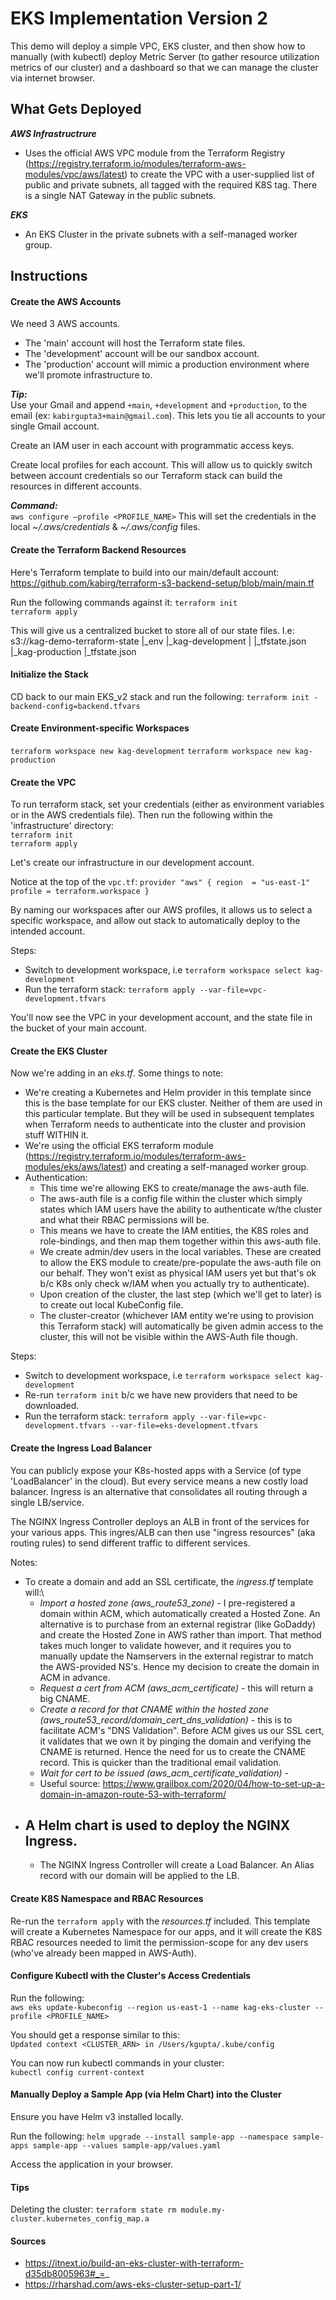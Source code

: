 # EKS Implementation Version 2

This demo will deploy a simple VPC, EKS cluster, and then show how to manually (with kubectl) deploy Metric Server (to gather resource utilization metrics of our cluster) and a dashboard so that we can manage the cluster via internet browser.

## What Gets Deployed
***AWS Infrastructrure***
- Uses the official AWS VPC module from the Terraform Registry (https://registry.terraform.io/modules/terraform-aws-modules/vpc/aws/latest) to create the VPC with a user-supplied list of public and private subnets, all tagged with the required K8S tag. There is a single NAT Gateway in the public subnets.

***EKS***
- An EKS Cluster in the private subnets with a self-managed worker group.

## Instructions

#### Create the AWS Accounts
We need 3 AWS accounts.
- The 'main' account will host the Terraform state files.
- The 'development' account will be our sandbox account.
- The 'production' account will mimic a production environment where we'll promote infrastructure to.

***Tip:***\
Use your Gmail and append `+main`, `+development` and `+production`, to the email (ex: `kabirgupta3+main@gmail.com`). This lets you tie all accounts to your single Gmail account.

Create an IAM user in each account with programmatic access keys.

Create local profiles for each account. This will allow us to quickly switch between account credentials so our Terraform stack can build the resources in different accounts.

***Command:***\
`aws configure —profile <PROFILE_NAME>`
This will set the credentials in the local *~/.aws/credentials* & *~/.aws/config* files.


#### Create the Terraform Backend Resources
Here's Terraform template to build into our main/default account:
https://github.com/kabirg/terraform-s3-backend-setup/blob/main/main.tf

Run the following commands against it:
`terraform init`\
`terraform apply`

This will give us a centralized bucket to store all of our state files. I.e:
s3://kag-demo-terraform-state
|_env
  |_kag-development
  | |_tfstate.json
  |_kag-production
    |_tfstate.json


#### Initialize the Stack
CD back to our main EKS_v2 stack and run the following:
`terraform init -backend-config=backend.tfvars`


#### Create Environment-specific Workspaces
`terraform workspace new kag-development`
`terraform workspace new kag-production`


#### Create the VPC
To run terraform stack, set your credentials (either as environment variables or in the AWS credentials file). Then run the following within the 'infrastructure' directory:\
`terraform init`\
`terraform apply`

Let's create our infrastructure in our development account.

Notice at the top of the `vpc.tf`:
`provider "aws" {
  region  = "us-east-1"
  profile = terraform.workspace
}`

By naming our workspaces after our AWS profiles, it allows us to select a specific workspace, and allow out stack to automatically deploy to the intended account.

Steps:
- Switch to development workspace, i.e `terraform workspace select kag-development`
- Run the terraform stack: `terraform apply --var-file=vpc-development.tfvars`

You'll now see the VPC in your development account, and the state file in the bucket of your main account.


#### Create the EKS Cluster
Now we're adding in an *eks.tf*. Some things to note:
- We're creating a Kubernetes and Helm provider in this template since this is the base template for our EKS cluster. Neither of them are used in this particular template. But they will be used in subsequent templates when Terraform needs to authenticate into the cluster and provision stuff WITHIN it.
- We're using the official EKS terraform module (https://registry.terraform.io/modules/terraform-aws-modules/eks/aws/latest) and creating a self-managed worker group.
- Authentication:
  - This time we're allowing EKS to create/manage the aws-auth file.
  - The aws-auth file is a config file within the cluster which simply states which IAM users have the ability to authenticate w/the cluster and what their RBAC permissions will be.
  - This means we have to create the IAM entities, the K8S roles and role-bindings, and then map them together within this aws-auth file.
  - We create admin/dev users in the local variables. These are created to allow the EKS module to create/pre-populate the aws-auth file on our behalf. They won't exist as physical IAM users yet but that's ok b/c K8s only check w/IAM when you actually try to authenticate).
  - Upon creation of the cluster, the last step (which we'll get to later) is to create out local KubeConfig file.
  - The cluster-creator (whichever IAM entity we're using to provision this Terraform stack) will automatically be given admin access to the cluster, this will not be visible within the AWS-Auth file though.

Steps:
- Switch to development workspace, i.e `terraform workspace select kag-development`
- Re-run `terraform init` b/c we have new providers that need to be downloaded.
- Run the terraform stack: `terraform apply --var-file=vpc-development.tfvars --var-file=eks-development.tfvars`


#### Create the Ingress Load Balancer
You can publicly expose your K8s-hosted apps with a Service (of type 'LoadBalancer' in the cloud). But every service means a new costly load balancer. Ingress is an alternative that consolidates all routing through a single LB/service.

The NGINX Ingress Controller deploys an ALB in front of the services for your various apps. This ingres/ALB can then use "ingress resources" (aka routing rules) to send different traffic to different services.

Notes:
- To create a domain and add an SSL certificate, the *ingress.tf* template will:\
  - *Import a hosted zone (aws_route53_zone)* - I pre-registered a domain within ACM, which automatically created a Hosted Zone. An alternative is to purchase from an external registrar (like GoDaddy) and create the Hosted Zone in AWS rather than import. That method takes much longer to validate however, and it requires you to manually update the Namservers in the external registrar to match the AWS-provided NS's. Hence my decision to create the domain in ACM in advance.
  - *Request a cert from ACM (aws_acm_certificate)* - this will return a big CNAME.
  - *Create a record for that CNAME within the hosted zone (aws_route53_record/domain_cert_dns_validation)* - this is to facilitate ACM's "DNS Validation". Before ACM gives us our SSL cert, it validates that we own it by pinging the domain and verifying the CNAME is returned. Hence the need for us to create the CNAME record. This is quicker than the traditional email validation.
  - *Wait for cert to be issued (aws_acm_certificate_validation)* -
  - Useful source: https://www.grailbox.com/2020/04/how-to-set-up-a-domain-in-amazon-route-53-with-terraform/
- A Helm chart is used to deploy the NGINX Ingress.
  -
  - The NGINX Ingress Controller will create a Load Balancer. An Alias record with our domain will be applied to the LB.


#### Create K8S Namespace and RBAC Resources
Re-run the `terraform apply` with the *resources.tf* included. This template will create a Kubernetes Namespace for our apps, and it will create the K8S RBAC resources needed to limit the permission-scope for any dev users (who've already been mapped in AWS-Auth).


#### Configure Kubectl with the Cluster's Access Credentials
Run the following:\
`aws eks update-kubeconfig --region us-east-1 --name kag-eks-cluster --profile <PROFILE_NAME>`

You should get a response similar to this:\
`Updated context <CLUSTER_ARN> in /Users/kgupta/.kube/config`

You can now run kubectl commands in your cluster:\
`kubectl config current-context`


#### Manually Deploy a Sample App (via Helm Chart) into the Cluster
Ensure you have Helm v3 installed locally.

Run the following:
`helm upgrade --install sample-app --namespace sample-apps sample-app --values sample-app/values.yaml`

Access the application in your browser.


#### Tips
Deleting the cluster:
`terraform state rm module.my-cluster.kubernetes_config_map.a`


#### Sources
- https://itnext.io/build-an-eks-cluster-with-terraform-d35db8005963#_=_
- https://rharshad.com/aws-eks-cluster-setup-part-1/
